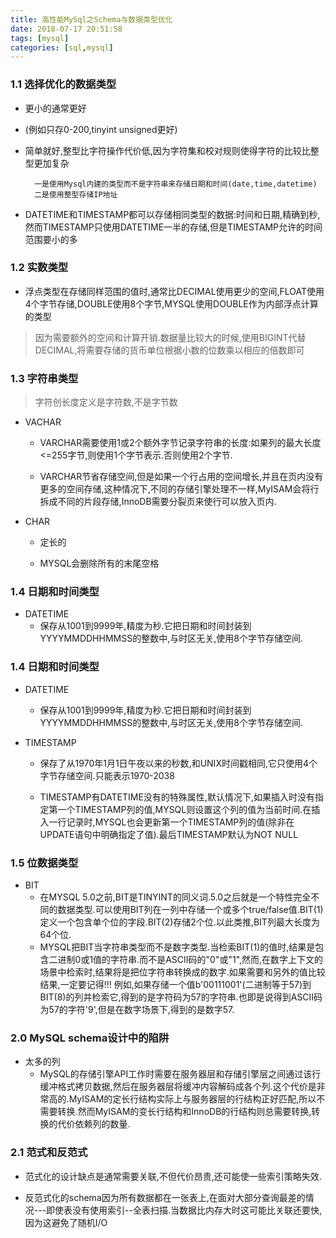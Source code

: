 ```yaml
---
title: 高性能MySql之Schema与数据类型优化
date: 2018-07-17 20:51:58
tags: [mysql]
categories: [sql,mysql]
---
```



### 1.1 选择优化的数据类型

- 更小的通常更好
 - (例如只存0-200,tinyint unsigned更好)
 
 - 简单就好,整型比字符操作代价低,因为字符集和校对规则使得字符的比较比整型更加复杂
 
		 一是使用Mysql内建的类型而不是字符串来存储日期和时间(date,time,datetime)
		 二是使用整型存储IP地址 
- DATETIME和TIMESTAMP都可以存储相同类型的数据:时间和日期,精确到秒,然而TIMESTAMP只使用DATETIME一半的存储,但是TIMESTAMP允许的时间范围要小的多



### 1.2 实数类型

- 浮点类型在存储同样范围的值时,通常比DECIMAL使用更少的空间,FLOAT使用4个字节存储,DOUBLE使用8个字节,MYSQL使用DOUBLE作为内部浮点计算的类型

> 因为需要额外的空间和计算开销.数据量比较大的时候,使用BIGINT代替DECIMAL,将需要存储的货币单位根据小数的位数乘以相应的倍数即可


### 1.3 字符串类型
> 字符创长度定义是字符数,不是字节数

- VACHAR
	- VARCHAR需要使用1或2个额外字节记录字符串的长度:如果列的最大长度<=255字节,则使用1个字节表示.否则使用2个字节.

	- VARCHAR节省存储空间,但是如果一个行占用的空间增长,并且在页内没有更多的空间存储,这种情况下,不同的存储引擎处理不一样,MyISAM会将行拆成不同的片段存储,InnoDB需要分裂页来使行可以放入页内. 

- CHAR
	- 定长的
	
	- MYSQL会删除所有的末尾空格


### 1.4 日期和时间类型


- DATETIME 
	- 保存从1001到9999年,精度为秒.它把日期和时间封装到YYYYMMDDHHMMSS的整数中,与时区无关,使用8个字节存储空间.


### 1.4 日期和时间类型


- DATETIME 
	- 保存从1001到9999年,精度为秒.它把日期和时间封装到YYYYMMDDHHMMSS的整数中,与时区无关,使用8个字节存储空间.

- TIMESTAMP
  	- 保存了从1970年1月1日午夜以来的秒数,和UNIX时间戳相同,它只使用4个字节存储空间.只能表示1970-2038
  	
  	- TIMESTAMP有DATETIME没有的特殊属性,默认情况下,如果插入时没有指定第一个TIMESTAMP列的值,MYSQL则设置这个列的值为当前时间.在插入一行记录时,MYSQL也会更新第一个TIMESTAMP列的值(除非在UPDATE语句中明确指定了值).最后TIMESTAMP默认为NOT NULL

  	
  	
### 1.5 位数据类型	

- BIT
  - 在MYSQL 5.0之前,BIT是TINYINT的同义词.5.0之后就是一个特性完全不同的数据类型.可以使用BIT列在一列中存储一个或多个true/false值.BIT(1)定义一个包含单个位的字段.BIT(2)存储2个位.以此类推,BIT列最大长度为64个位.
  - MYSQL把BIT当字符串类型而不是数字类型.当检索BIT(1)的值时,结果是包含二进制0或1值的字符串.而不是ASCII码的"0"或"1",然而,在数字上下文的场景中检索时,结果将是把位字符串转换成的数字.如果需要和另外的值比较结果,一定要记得!!! 例如,如果存储一个值b'00111001'(二进制等于57)到BIT(8)的列并检索它,得到的是字符码为57的字符串.也即是说得到ASCII码为57的字符'9',但是在数字场景下,得到的是数字57.	

### 2.0 MySQL schema设计中的陷阱

- 太多的列
	- MySQL的存储引擎API工作时需要在服务器层和存储引擎层之间通过该行缓冲格式拷贝数据,然后在服务器层将缓冲内容解码成各个列.这个代价是非常高的.MyISAM的定长行结构实际上与服务器层的行结构正好匹配,所以不需要转换.然而MyISAM的变长行结构和InnoDB的行结构则总需要转换,转换的代价依赖列的数量.

	
### 2.1 范式和反范式

- 范式化的设计缺点是通常需要关联,不但代价昂贵,还可能使一些索引策略失效.

- 反范式化的schema因为所有数据都在一张表上,在面对大部分查询最差的情况---即使表没有使用索引--全表扫描.当数据比内存大时这可能比关联还要快,因为这避免了随机I/O